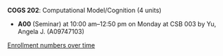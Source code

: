 **COGS 202**: Computational Model/Cognition (4 units)

- **A00** (Seminar) at 10:00 am–12:50 pm on Monday at CSB 003 by Yu, Angela J. (A09747103)

[Enrollment numbers over time](./COGS202.tsv)
